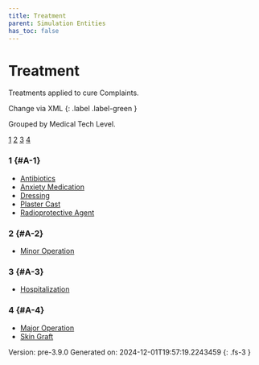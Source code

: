 ```yaml
---
title: Treatment
parent: Simulation Entities
has_toc: false
---
```

# Treatment
Treatments applied to cure Complaints.

Change via XML
{: .label .label-green }



Grouped by Medical Tech Level.

[1](#A-1)
[2](#A-2)
[3](#A-3)
[4](#A-4)

### 1 {#A-1}

- [Antibiotics](../treatment/antibiotics.html)
- [Anxiety Medication](../treatment/anxiety-medication.html)
- [Dressing](../treatment/dressing.html)
- [Plaster Cast](../treatment/plaster-cast.html)
- [Radioprotective Agent](../treatment/radioprotective-agent.html)

### 2 {#A-2}

- [Minor Operation](../treatment/minor-operation.html)

### 3 {#A-3}

- [Hospitalization](../treatment/hospitalization.html)

### 4 {#A-4}

- [Major Operation](../treatment/major-operation.html)
- [Skin Graft](../treatment/skin-graft.html)


Version: pre-3.9.0 Generated on: 2024-12-01T19:57:19.2243459
{: .fs-3 }